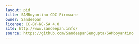 ```yaml
---
layout: pid
title: SAMBoyantino CDC Firmware
owner: Sandeepan
license: CC-BY-NC-SA 4.0
site: http://www.sandeepan.info/
source: https://github.com/SandeepanSengupta/SAMboyantino
---
```


